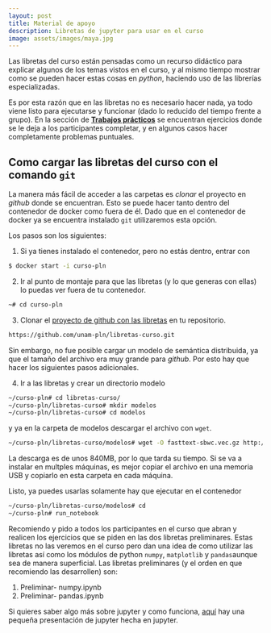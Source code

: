 ```yaml
---
layout: post
title: Material de apoyo
description: Libretas de jupyter para usar en el curso
image: assets/images/maya.jpg
---
```



Las libretas del curso están pensadas como un recurso
didáctico para explicar algunos de los temas vistos en el curso,
y al mismo tiempo mostrar como se pueden hacer estas cosas en *python*,
haciendo uso de las librerías especializadas.

Es por esta razón que en las libretas no es necesario hacer nada, ya todo
viene listo para ejecutarse y funcionar (dado lo reducido del tiempo frente a grupo).
En la sección de [**Trabajos prácticos**](https://unam-pln.github.io/2016/08/21/trabajos.html)
se encuentran ejercicios donde se le deja a los participantes completar, y en algunos casos
hacer completamente problemas puntuales.

## Como cargar las libretas del curso con el comando `git`

La manera más fácil de acceder a las carpetas es *clonar* el proyecto
en *github* donde se encuentran. Esto se puede hacer tanto dentro del
contenedor de docker como fuera de él. Dado que en el contenedor de
docker ya se encuentra instalado `git` utilizaremos esta opción.

Los pasos son los siguientes:

1. Si ya tienes instalado el contenedor, pero no estás dentro, entrar
   con

```sh
$ docker start -i curso-pln
```

2. Ir al punto de montaje para que las libretas (y lo que generas con
   ellas) lo puedas ver fuera de tu contenedor.

```sh
~# cd curso-pln
```

3. Clonar el [proyecto de github con las
libretas](https://github.com/unam-pln/libretas-curso) en tu
repositorio.

```sh ~/curso-pln# git clone
https://github.com/unam-pln/libretas-curso.git
```

Sin embargo, no fue posible cargar un modelo de semántica distribuida,
ya que el tamaño del archivo era muy grande para *github*. Por esto hay que
hacer los siguientes pasos adicionales.

4. Ir a las libretas y crear un directorio modelo
```sh
~/curso-pln# cd libretas-curso/
~/curso-pln/libretas-curso# mkdir modelos
~/curso-pln/libretas-curso# cd modelos
```

y ya en la carpeta de modelos descargar el archivo con `wget`.

```sh
~/curso-pln/libretas-curso/modelos# wget -O fasttext-sbwc.vec.gz http://dcc.uchile.cl/%7Ejperez/word-embeddings/fasttext-sbwc.3.6.e20.vec.gz
```

La descarga es de unos 840MB, por lo que tarda su tiempo. Si se va a instalar en multples máquinas, es mejor copiar el archivo en una memoria USB y copiarlo en esta carpeta en cada máquina.


Listo, ya puedes usarlas solamente hay que ejecutar en el contenedor

```sh
~/curso-pln/libretas-curso/modelos# cd
~/curso-pln# run_notebook
```

Recomiendo y pido a todos los participantes en el curso que abran y
realicen los ejercicios que se piden en las dos libretas
preliminares. Estas libretas no las veremos en el curso pero dan una
idea de como utilizar las libretas así como los módulos de python
`numpy`, `matplotlib` y `pandas`aunque sea de manera superficial. Las
libretas preliminares (y el orden en que recomiendo las desarrollen)
son:

1. Preliminar- numpy.ipynb
2. Preliminar- pandas.ipynb

Si quieres saber algo más sobre jupyter y como funciona,
[aquí](https://juliowaissman.github.io/jupyter-intro/) hay una pequeña
presentación de jupyter hecha en jupyter.
